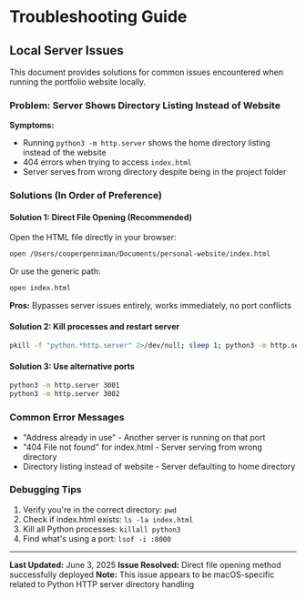 # Troubleshooting Guide

## Local Server Issues

This document provides solutions for common issues encountered when running the portfolio website locally.

### Problem: Server Shows Directory Listing Instead of Website

**Symptoms:**
- Running `python3 -m http.server` shows the home directory listing instead of the website
- 404 errors when trying to access `index.html`
- Server serves from wrong directory despite being in the project folder

### Solutions (In Order of Preference)

#### Solution 1: Direct File Opening (Recommended)
Open the HTML file directly in your browser:
```bash
open /Users/cooperpenniman/Documents/personal-website/index.html
```
Or use the generic path:
```bash
open index.html
```

**Pros:** Bypasses server issues entirely, works immediately, no port conflicts

#### Solution 2: Kill processes and restart server
```bash
pkill -f "python.*http.server" 2>/dev/null; sleep 1; python3 -m http.server 8000
```

#### Solution 3: Use alternative ports
```bash
python3 -m http.server 3001
python3 -m http.server 3002
```

### Common Error Messages
- "Address already in use" - Another server is running on that port
- "404 File not found" for index.html - Server serving from wrong directory
- Directory listing instead of website - Server defaulting to home directory

### Debugging Tips
1. Verify you're in the correct directory: `pwd`
2. Check if index.html exists: `ls -la index.html`
3. Kill all Python processes: `killall python3`
4. Find what's using a port: `lsof -i :8000`

---
**Last Updated:** June 3, 2025
**Issue Resolved:** Direct file opening method successfully deployed
**Note:** This issue appears to be macOS-specific related to Python HTTP server directory handling
